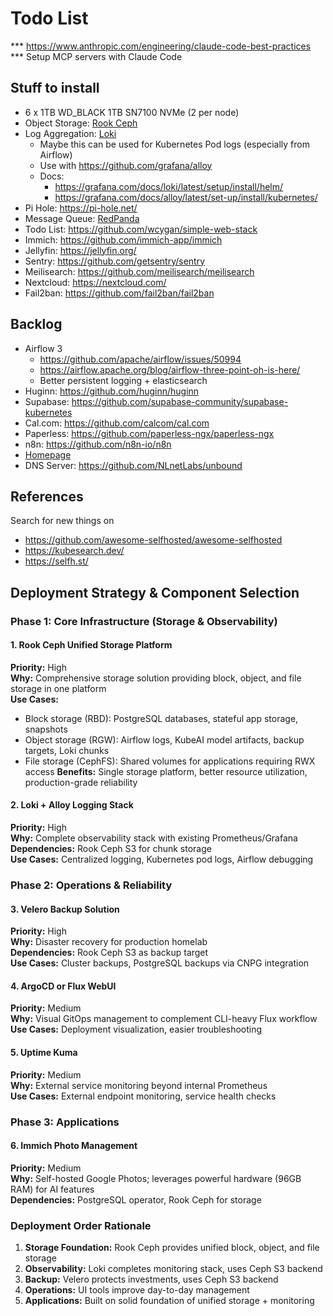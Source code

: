 # Todo List

*** https://www.anthropic.com/engineering/claude-code-best-practices
*** Setup MCP servers with Claude Code

## Stuff to install

- 6 x 1TB WD_BLACK 1TB SN7100 NVMe (2 per node)
- Object Storage: [Rook Ceph](https://rook.io/docs/rook/latest-release/Getting-Started/intro/)
- Log Aggregation: [Loki](https://github.com/grafana/loki)
  - Maybe this can be used for Kubernetes Pod logs (especially from Airflow)
  - Use with https://github.com/grafana/alloy
  - Docs:
    - https://grafana.com/docs/loki/latest/setup/install/helm/
    - https://grafana.com/docs/alloy/latest/set-up/install/kubernetes/
- Pi Hole: https://pi-hole.net/
- Message Queue: [RedPanda](https://docs.redpanda.com/current/deploy/deployment-option/self-hosted/kubernetes/get-started-dev/)
- Todo List: https://github.com/wcygan/simple-web-stack
- Immich: https://github.com/immich-app/immich
- Jellyfin: https://jellyfin.org/
- Sentry: https://github.com/getsentry/sentry
- Meilisearch: https://github.com/meilisearch/meilisearch
- Nextcloud: https://nextcloud.com/
- Fail2ban: https://github.com/fail2ban/fail2ban

## Backlog

- Airflow 3
  - https://github.com/apache/airflow/issues/50994
  - https://airflow.apache.org/blog/airflow-three-point-oh-is-here/
  - Better persistent logging + elasticsearch
- Huginn: https://github.com/huginn/huginn
- Supabase: https://github.com/supabase-community/supabase-kubernetes
- Cal.com: https://github.com/calcom/cal.com
- Paperless: https://github.com/paperless-ngx/paperless-ngx
- n8n: https://github.com/n8n-io/n8n
- [Homepage](https://github.com/gethomepage/homepage)
- DNS Server: https://github.com/NLnetLabs/unbound

## References

Search for new things on

- https://github.com/awesome-selfhosted/awesome-selfhosted
- https://kubesearch.dev/
- https://selfh.st/

## Deployment Strategy & Component Selection

### Phase 1: Core Infrastructure (Storage & Observability)

#### 1. Rook Ceph Unified Storage Platform
**Priority:** High  
**Why:** Comprehensive storage solution providing block, object, and file storage in one platform  
**Use Cases:** 
  - Block storage (RBD): PostgreSQL databases, stateful app storage, snapshots
  - Object storage (RGW): Airflow logs, KubeAI model artifacts, backup targets, Loki chunks
  - File storage (CephFS): Shared volumes for applications requiring RWX access
**Benefits:** Single storage platform, better resource utilization, production-grade reliability

#### 2. Loki + Alloy Logging Stack
**Priority:** High  
**Why:** Complete observability stack with existing Prometheus/Grafana  
**Dependencies:** Rook Ceph S3 for chunk storage  
**Use Cases:** Centralized logging, Kubernetes pod logs, Airflow debugging

### Phase 2: Operations & Reliability

#### 3. Velero Backup Solution
**Priority:** High  
**Why:** Disaster recovery for production homelab  
**Dependencies:** Rook Ceph S3 as backup target  
**Use Cases:** Cluster backups, PostgreSQL backups via CNPG integration

#### 4. ArgoCD or Flux WebUI
**Priority:** Medium  
**Why:** Visual GitOps management to complement CLI-heavy Flux workflow  
**Use Cases:** Deployment visualization, easier troubleshooting

#### 5. Uptime Kuma
**Priority:** Medium  
**Why:** External service monitoring beyond internal Prometheus  
**Use Cases:** External endpoint monitoring, service health checks

### Phase 3: Applications

#### 6. Immich Photo Management
**Priority:** Medium  
**Why:** Self-hosted Google Photos; leverages powerful hardware (96GB RAM) for AI features  
**Dependencies:** PostgreSQL operator, Rook Ceph for storage

### Deployment Order Rationale

1. **Storage Foundation:** Rook Ceph provides unified block, object, and file storage
2. **Observability:** Loki completes monitoring stack, uses Ceph S3 backend
3. **Backup:** Velero protects investments, uses Ceph S3 backend
4. **Operations:** UI tools improve day-to-day management
5. **Applications:** Built on solid foundation of unified storage + monitoring
